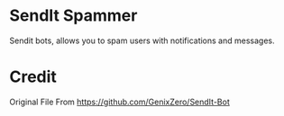# SendIt Spammer
 Sendit bots, allows you to spam users with notifications and messages.



# Credit
Original File From https://github.com/GenixZero/SendIt-Bot
